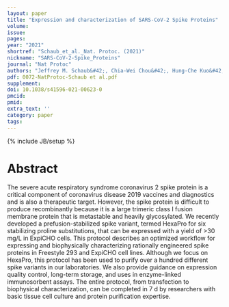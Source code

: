 ```yaml
---
layout: paper
title: "Expression and characterization of SARS-CoV-2 Spike Proteins"
volume: 
issue:
pages:
year: "2021"
shortref: "Schaub_et_al._Nat. Protoc. (2021)"
nickname: "SARS-CoV-2-Spike_Proteins"
journal: "Nat Protoc"
authors: "Jeffrey M. Schaub&#42;, Chia-Wei Chou&#42;, Hung-Che Kuo&#42;, Kamyab Javanmardi&#42;, Ching-Lin Hsieh, Jory Goldsmith, Andrea M. DiVenere, Kevin C. Le, Daniel Wrapp, Patrick O. Byrne, Christy K. Hjorth, Nicole V. Johnson, John Ludes-Meyers, Annalee W. Nguyen, Nianshuang Wang, Jason J. Lavinder, Gregory C. Ippolito, Jennifer A. Maynard, Jason S. McLellan, and Ilya J. Finkelstein (&#42; co-first authors)"
pdf: 0072-NatProtoc-Schaub et al.pdf
supplement: 
doi: 10.1038/s41596-021-00623-0
pmcid:
pmid: 
extra_text: ''
category: paper
tags:
---
```

{% include JB/setup %}

# Abstract
The severe acute respiratory syndrome coronavirus 2 spike protein is a critical component of coronavirus disease 2019 vaccines and diagnostics and is also a therapeutic target. However, the spike protein is difficult to produce recombinantly because it is a large trimeric class I fusion membrane protein that is metastable and heavily glycosylated. We recently developed a prefusion-stabilized spike variant, termed HexaPro for six stabilizing proline substitutions, that can be expressed with a yield of >30 mg/L in ExpiCHO cells. This protocol describes an optimized workflow for expressing and biophysically characterizing rationally engineered spike proteins in Freestyle 293 and ExpiCHO cell lines. Although we focus on HexaPro, this protocol has been used to purify over a hundred different spike variants in our laboratories. We also provide guidance on expression quality control, long-term storage, and uses in enzyme-linked immunosorbent assays. The entire protocol, from transfection to biophysical characterization, can be completed in 7 d by researchers with basic tissue cell culture and protein purification expertise.